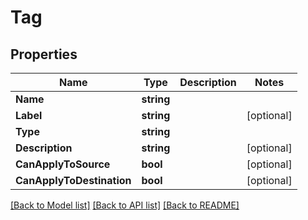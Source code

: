 # Tag

## Properties

Name | Type | Description | Notes
------------ | ------------- | ------------- | -------------
**Name** | **string** |  | 
**Label** | **string** |  | [optional] 
**Type** | **string** |  | 
**Description** | **string** |  | [optional] 
**CanApplyToSource** | **bool** |  | [optional] 
**CanApplyToDestination** | **bool** |  | [optional] 

[[Back to Model list]](../README.md#documentation-for-models) [[Back to API list]](../README.md#documentation-for-api-endpoints) [[Back to README]](../README.md)


